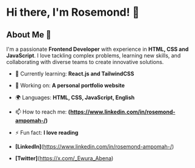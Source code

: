 # Hi there, I'm Rosemond! 👋

## About Me 🚀

I'm a passionate **Frontend Developer** with experience in **HTML, CSS and JavaScript**. I love tackling complex problems, learning new skills, and collaborating with diverse teams to create innovative solutions.

- 🌱 Currently learning: **React.js and TailwindCSS**
- 🔭 Working on: **A personal portfolio website**
- 🌍 Languages: **HTML, CSS, JavaScript, English**
- 📫 How to reach me: **(https://www.linkedin.com/in/rosemond-ampomah-/)**
- ⚡ Fun fact: **I love reading**


- **[LinkedIn]**(https://www.linkedin.com/in/rosemond-ampomah-/)
- **[Twitter]**(https://x.com/_Ewura_Abena)
